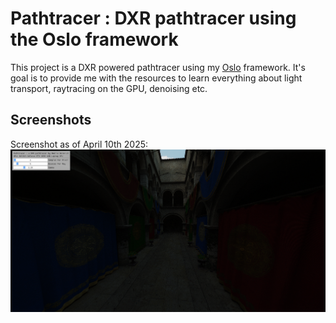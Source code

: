# Pathtracer : DXR pathtracer using the Oslo framework

This project is a DXR powered pathtracer using my [Oslo](https://github.com/AmelieHeinrich/Oslo) framework.
It's goal is to provide me with the resources to learn everything about light transport, raytracing on the GPU, denoising etc.

## Screenshots

Screenshot as of April 10th 2025:
![image](.github/pt_new.png)
